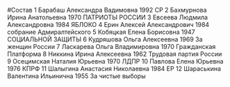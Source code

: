 #Состав
1 Барабаш Александра Вадимовна 1992 СР
2 Бахмурнова Ирина Анатольевна 1970 ПАТРИОТЫ РОССИИ
3 Евсеева Людмила Александровна 1984 ЯБЛОКО
4 Ерин Алексей Александрович 1984 собрание Адмиралтейского
5 Кобяцкая Елена Борисовна 1947 СОЦИАЛЬНОЙ ЗАЩИТЫ
6 Кудряшова Ольга Алексеевна 1969 За женщин России
7 Ласкарева Ольга Владимировна 1970 Гражданская Платформа
8 Никкина Ирина Алексеевна 1962 Трудовая партия России
9 Осецимская Наталия Юрьевна 1970 ЛДПР
10 Павлова Елена Юрьевна 1976 КПРФ
11 Шалыгина Анастасия Николаевна 1984 ЕР
12 Шараськина Валентина Ильинична 1955 За чистые выборы
